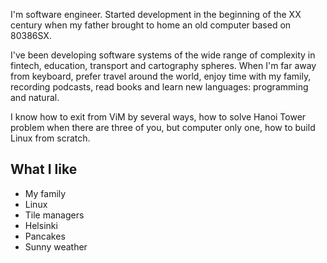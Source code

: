 I'm software engineer. Started development in the beginning of the XX century when my father brought to home an old computer based on 80386SX.

I've been developing software systems of the wide range of complexity in fintech, education, transport and cartography spheres. When I'm far away from keyboard, prefer travel around the world, enjoy time with my family, recording podcasts, read books and learn new languages: programming and natural.

I know how to exit from ViM by several ways, how to solve Hanoi Tower problem when there are three of you, but computer only one, how to build Linux from scratch.

## What I like

- My family
- Linux
- Tile managers
- Helsinki
- Pancakes
- Sunny weather
